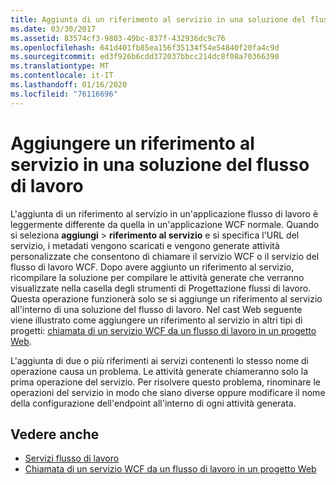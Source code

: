 ```yaml
---
title: Aggiunta di un riferimento al servizio in una soluzione del flusso di lavoro
ms.date: 03/30/2017
ms.assetid: 83574cf3-9803-49bc-837f-432936dc9c76
ms.openlocfilehash: 641d401fb85ea156f35134f54e54840f20fa4c9d
ms.sourcegitcommit: ed3f926b6cdd372037bbcc214dc8f08a70366390
ms.translationtype: MT
ms.contentlocale: it-IT
ms.lasthandoff: 01/16/2020
ms.locfileid: "76116696"
---
```

# <a name="add-a-service-reference-in-a-workflow-solution"></a>Aggiungere un riferimento al servizio in una soluzione del flusso di lavoro

L'aggiunta di un riferimento al servizio in un'applicazione flusso di lavoro è leggermente differente da quella in un'applicazione WCF normale. Quando si seleziona **aggiungi** > **riferimento al servizio** e si specifica l'URL del servizio, i metadati vengono scaricati e vengono generate attività personalizzate che consentono di chiamare il servizio WCF o il servizio del flusso di lavoro WCF. Dopo avere aggiunto un riferimento al servizio, ricompilare la soluzione per compilare le attività generate che verranno visualizzate nella casella degli strumenti di Progettazione flussi di lavoro. Questa operazione funzionerà solo se si aggiunge un riferimento al servizio all'interno di una soluzione del flusso di lavoro. Nel cast Web seguente viene illustrato come aggiungere un riferimento al servizio in altri tipi di progetti: [chiamata di un servizio WCF da un flusso di lavoro in un progetto Web](https://docs.microsoft.com/archive/blogs/endpoint/how-to-consume-a-wcf-service-from-a-wf4-workflow).

L'aggiunta di due o più riferimenti ai servizi contenenti lo stesso nome di operazione causa un problema. Le attività generate chiameranno solo la prima operazione del servizio. Per risolvere questo problema, rinominare le operazioni del servizio in modo che siano diverse oppure modificare il nome della configurazione dell'endpoint all'interno di ogni attività generata.

## <a name="see-also"></a>Vedere anche

- [Servizi flusso di lavoro](../../../../docs/framework/wcf/feature-details/workflow-services.md)
- [Chiamata di un servizio WCF da un flusso di lavoro in un progetto Web](https://docs.microsoft.com/archive/blogs/endpoint/how-to-consume-a-wcf-service-from-a-wf4-workflow)
